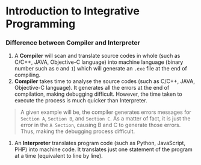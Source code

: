 # Introduction to Integrative Programming

### Difference between Compiler and Interpreter
1. A **Compiler** will scan and translate source codes in whole (such as C/C++, JAVA, Objective-C language) into machine language (binary number such as `0` and `1`) which will generate an `.exe` file at the end of compiling.
2. **Compiler** takes time to analyse the source codes (such as C/C++, JAVA, Objective-C language). It generates all the errors at the end of compilation, making debugging difficult. However, the time taken to execute the process is much quicker than Interpreter.
> 	A given example will be, the compiler generates errors messages for `Section A`, `Section B`, and `Section C`. As a matter of fact, it is just the error in the `A Section`, causing B and C to generate those errors. Thus, making the debugging process difficult. 
1. An **Interpreter** translates program code (such as Python, JavaScript, PHP) into machine code. It translates just one statement of the program at a time (equivalent to line by line).
